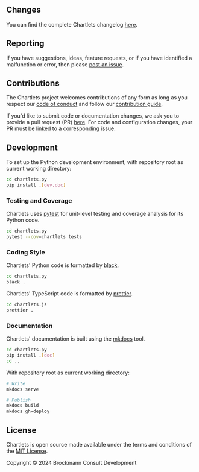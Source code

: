 ## Changes

You can find the complete Chartlets changelog 
[here](https://github.com/bcdev/chartlets/blob/main/CHANGES.md). 

## Reporting

If you have suggestions, ideas, feature requests, or if you have identified
a malfunction or error, then please 
[post an issue](https://github.com/bcdev/chartlets/issues). 

## Contributions

The Chartlets project welcomes contributions of any form
as long as you respect our 
[code of conduct](https://github.com/bcdev/chartlets/blob/main/CODE_OF_CONDUCT.md)
and follow our 
[contribution guide](https://github.com/bcdev/chartlets/blob/main/CONTRIBUTING.md).

If you'd like to submit code or documentation changes, we ask you to provide a 
pull request (PR) 
[here](https://github.com/bcdev/chartlets/pulls). 
For code and configuration changes, your PR must be linked to a 
corresponding issue. 

## Development

To set up the Python development environment, with repository root as 
current working directory:

```bash
cd chartlets.py
pip install .[dev,doc]
```

### Testing and Coverage

Chartlets uses [pytest](https://docs.pytest.org/) for unit-level testing 
and coverage analysis for its Python code.

```bash
cd chartlets.py
pytest --cov=chartlets tests
```

### Coding Style

Chartlets' Python code is formatted by [black](https://black.readthedocs.io/).

```bash
cd chartlets.py
black .
```

Chartlets' TypeScript code is formatted by 
[prettier](https://prettier.io/).

```bash
cd chartlets.js
prettier .
```

### Documentation

Chartlets' documentation is built using the [mkdocs](https://www.mkdocs.org/) tool.

```bash
cd chartlets.py
pip install .[doc]
cd ..
```

With repository root as current working directory:

```bash
# Write
mkdocs serve

# Publish
mkdocs build
mkdocs gh-deploy
```

## License

Chartlets is open source made available under the terms and conditions of the 
[MIT License](https://github.com/bcdev/chartlets/blob/main/LICENSE).

Copyright © 2024 Brockmann Consult Development
